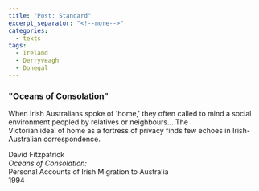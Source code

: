 ```yaml
---
title: "Post: Standard"
excerpt_separator: "<!--more-->"
categories:
  - texts
tags:
  - Ireland
  - Derryveagh
  - Donegal
---
```

### "Oceans of Consolation"

When Irish Australians spoke of 'home,' they often called to mind a social environment peopled by relatives or neighbours... The  
Victorian ideal of home as a fortress of privacy finds few echoes in Irish-Australian correspondence.  
<!--more-->
David Fitzpatrick  
_Oceans of Consolation:_  
Personal Accounts of Irish Migration to Australia  
1994

